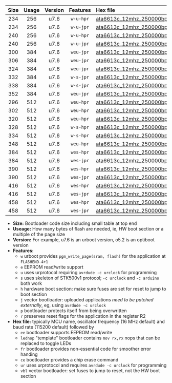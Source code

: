 |Size|Usage|Version|Features|Hex file|
|:-:|:-:|:-:|:-:|:--|
|234|256|u7.6|`w-u-hpr`|[ata6613c_12mhz_250000bps_ur.hex](https://raw.githubusercontent.com/stefanrueger/urboot/main/bootloaders/ata6613c/fcpu_12mhz/250000_bps/ata6613c_12mhz_250000bps_ur.hex)|
|234|256|u7.6|`w-u-jpr`|[ata6613c_12mhz_250000bps_ur_vbl.hex](https://raw.githubusercontent.com/stefanrueger/urboot/main/bootloaders/ata6613c/fcpu_12mhz/250000_bps/ata6613c_12mhz_250000bps_ur_vbl.hex)|
|240|256|u7.6|`w-u-hpr`|[ata6613c_12mhz_250000bps_lednop_ur.hex](https://raw.githubusercontent.com/stefanrueger/urboot/main/bootloaders/ata6613c/fcpu_12mhz/250000_bps/ata6613c_12mhz_250000bps_lednop_ur.hex)|
|240|256|u7.6|`w-u-jpr`|[ata6613c_12mhz_250000bps_lednop_ur_vbl.hex](https://raw.githubusercontent.com/stefanrueger/urboot/main/bootloaders/ata6613c/fcpu_12mhz/250000_bps/ata6613c_12mhz_250000bps_lednop_ur_vbl.hex)|
|300|384|u7.6|`weu-jpr`|[ata6613c_12mhz_250000bps_ee_ur_vbl.hex](https://raw.githubusercontent.com/stefanrueger/urboot/main/bootloaders/ata6613c/fcpu_12mhz/250000_bps/ata6613c_12mhz_250000bps_ee_ur_vbl.hex)|
|306|384|u7.6|`weu-jpr`|[ata6613c_12mhz_250000bps_ee_lednop_ur_vbl.hex](https://raw.githubusercontent.com/stefanrueger/urboot/main/bootloaders/ata6613c/fcpu_12mhz/250000_bps/ata6613c_12mhz_250000bps_ee_lednop_ur_vbl.hex)|
|324|384|u7.6|`weu-jpr`|[ata6613c_12mhz_250000bps_ee_lednop_fr_ur_vbl.hex](https://raw.githubusercontent.com/stefanrueger/urboot/main/bootloaders/ata6613c/fcpu_12mhz/250000_bps/ata6613c_12mhz_250000bps_ee_lednop_fr_ur_vbl.hex)|
|332|384|u7.6|`w-s-jpr`|[ata6613c_12mhz_250000bps_vbl.hex](https://raw.githubusercontent.com/stefanrueger/urboot/main/bootloaders/ata6613c/fcpu_12mhz/250000_bps/ata6613c_12mhz_250000bps_vbl.hex)|
|338|384|u7.6|`w-s-jpr`|[ata6613c_12mhz_250000bps_lednop_vbl.hex](https://raw.githubusercontent.com/stefanrueger/urboot/main/bootloaders/ata6613c/fcpu_12mhz/250000_bps/ata6613c_12mhz_250000bps_lednop_vbl.hex)|
|352|384|u7.6|`weu-jpr`|[ata6613c_12mhz_250000bps_ee_lednop_fr_ce_ur_vbl.hex](https://raw.githubusercontent.com/stefanrueger/urboot/main/bootloaders/ata6613c/fcpu_12mhz/250000_bps/ata6613c_12mhz_250000bps_ee_lednop_fr_ce_ur_vbl.hex)|
|296|512|u7.6|`weu-hpr`|[ata6613c_12mhz_250000bps_ee_ur.hex](https://raw.githubusercontent.com/stefanrueger/urboot/main/bootloaders/ata6613c/fcpu_12mhz/250000_bps/ata6613c_12mhz_250000bps_ee_ur.hex)|
|302|512|u7.6|`weu-hpr`|[ata6613c_12mhz_250000bps_ee_lednop_ur.hex](https://raw.githubusercontent.com/stefanrueger/urboot/main/bootloaders/ata6613c/fcpu_12mhz/250000_bps/ata6613c_12mhz_250000bps_ee_lednop_ur.hex)|
|320|512|u7.6|`weu-hpr`|[ata6613c_12mhz_250000bps_ee_lednop_fr_ur.hex](https://raw.githubusercontent.com/stefanrueger/urboot/main/bootloaders/ata6613c/fcpu_12mhz/250000_bps/ata6613c_12mhz_250000bps_ee_lednop_fr_ur.hex)|
|328|512|u7.6|`w-s-hpr`|[ata6613c_12mhz_250000bps.hex](https://raw.githubusercontent.com/stefanrueger/urboot/main/bootloaders/ata6613c/fcpu_12mhz/250000_bps/ata6613c_12mhz_250000bps.hex)|
|334|512|u7.6|`w-s-hpr`|[ata6613c_12mhz_250000bps_lednop.hex](https://raw.githubusercontent.com/stefanrueger/urboot/main/bootloaders/ata6613c/fcpu_12mhz/250000_bps/ata6613c_12mhz_250000bps_lednop.hex)|
|348|512|u7.6|`weu-hpr`|[ata6613c_12mhz_250000bps_ee_lednop_fr_ce_ur.hex](https://raw.githubusercontent.com/stefanrueger/urboot/main/bootloaders/ata6613c/fcpu_12mhz/250000_bps/ata6613c_12mhz_250000bps_ee_lednop_fr_ce_ur.hex)|
|384|512|u7.6|`wes-hpr`|[ata6613c_12mhz_250000bps_ee.hex](https://raw.githubusercontent.com/stefanrueger/urboot/main/bootloaders/ata6613c/fcpu_12mhz/250000_bps/ata6613c_12mhz_250000bps_ee.hex)|
|384|512|u7.6|`wes-jpr`|[ata6613c_12mhz_250000bps_ee_vbl.hex](https://raw.githubusercontent.com/stefanrueger/urboot/main/bootloaders/ata6613c/fcpu_12mhz/250000_bps/ata6613c_12mhz_250000bps_ee_vbl.hex)|
|390|512|u7.6|`wes-hpr`|[ata6613c_12mhz_250000bps_ee_lednop.hex](https://raw.githubusercontent.com/stefanrueger/urboot/main/bootloaders/ata6613c/fcpu_12mhz/250000_bps/ata6613c_12mhz_250000bps_ee_lednop.hex)|
|390|512|u7.6|`wes-jpr`|[ata6613c_12mhz_250000bps_ee_lednop_vbl.hex](https://raw.githubusercontent.com/stefanrueger/urboot/main/bootloaders/ata6613c/fcpu_12mhz/250000_bps/ata6613c_12mhz_250000bps_ee_lednop_vbl.hex)|
|416|512|u7.6|`wes-hpr`|[ata6613c_12mhz_250000bps_ee_lednop_fr.hex](https://raw.githubusercontent.com/stefanrueger/urboot/main/bootloaders/ata6613c/fcpu_12mhz/250000_bps/ata6613c_12mhz_250000bps_ee_lednop_fr.hex)|
|416|512|u7.6|`wes-jpr`|[ata6613c_12mhz_250000bps_ee_lednop_fr_vbl.hex](https://raw.githubusercontent.com/stefanrueger/urboot/main/bootloaders/ata6613c/fcpu_12mhz/250000_bps/ata6613c_12mhz_250000bps_ee_lednop_fr_vbl.hex)|
|458|512|u7.6|`wes-hpr`|[ata6613c_12mhz_250000bps_ee_lednop_fr_ce.hex](https://raw.githubusercontent.com/stefanrueger/urboot/main/bootloaders/ata6613c/fcpu_12mhz/250000_bps/ata6613c_12mhz_250000bps_ee_lednop_fr_ce.hex)|
|458|512|u7.6|`wes-jpr`|[ata6613c_12mhz_250000bps_ee_lednop_fr_ce_vbl.hex](https://raw.githubusercontent.com/stefanrueger/urboot/main/bootloaders/ata6613c/fcpu_12mhz/250000_bps/ata6613c_12mhz_250000bps_ee_lednop_fr_ce_vbl.hex)|

- **Size:** Bootloader code size including small table at top end
- **Useage:** How many bytes of flash are needed, ie, HW boot section or a multiple of the page size
- **Version:** For example, u7.6 is an urboot version, o5.2 is an optiboot version
- **Features:**
  + `w` urboot provides `pgm_write_page(sram, flash)` for the application at `FLASHEND-4+1`
  + `e` EEPROM read/write support
  + `u` uses urprotocol requiring `avrdude -c urclock` for programming
  + `s` uses skeleton of STK500v1 protocol; `-c urclock` and `-c arduino` both work
  + `h` hardware boot section: make sure fuses are set for reset to jump to boot section
  + `j` vector bootloader: uploaded applications *need to be patched externally*, eg, using `avrdude -c urclock`
  + `p` bootloader protects itself from being overwritten
  + `r` preserves reset flags for the application in the register R2
- **Hex file:** typically MCU name, oscillator frequency (16 MHz default) and baud rate (115200 default) followed by
  + `ee` bootloader supports EEPROM read/write
  + `lednop` "template" bootloader contains `mov rx,rx` nops that can be replaced to toggle LEDs
  + `fr` bootloader provides non-essential code for smoother error handing
  + `ce` bootloader provides a chip erase command
  + `ur` uses urprotocol and requires `avrdude -c urclock` for programming
  + `vbl` vector bootloader: set fuses to jump to reset, not the HW boot section
